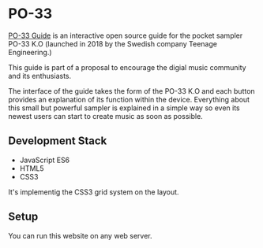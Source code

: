 # PO-33

[PO-33 Guide](https://po33guide.com) is an interactive open source guide for the pocket sampler PO-33 K.O (launched in 2018 by the Swedish company Teenage Engineering.)

This guide is part of a proposal to encourage the digial music community and its enthusiasts.

The interface of the guide takes the form of the PO-33 K.O and each button provides an explanation of its function within the device. Everything about this small but powerful sampler is explained in a simple way so even its newest users can start to create music as soon as possible.

## Development Stack

- JavaScript ES6
- HTML5
- CSS3

It's implementig the CSS3 grid system on the layout.

## Setup

You can run this website on any web server. 

